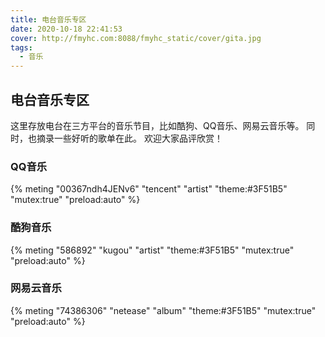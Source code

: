 ```yaml
---
title: 电台音乐专区
date: 2020-10-18 22:41:53
cover: http://fmyhc.com:8088/fmyhc_static/cover/gita.jpg
tags:
  - 音乐
---
```


## 电台音乐专区
这里存放电台在三方平台的音乐节目，比如酷狗、QQ音乐、网易云音乐等。
同时，也摘录一些好听的歌单在此。
欢迎大家品评欣赏！

### QQ音乐
{% meting "00367ndh4JENv6" "tencent" "artist" "theme:#3F51B5" "mutex:true" "preload:auto" %}

### 酷狗音乐
{% meting "586892" "kugou" "artist" "theme:#3F51B5" "mutex:true" "preload:auto" %}

### 网易云音乐
{% meting "74386306" "netease" "album" "theme:#3F51B5" "mutex:true" "preload:auto" %}
